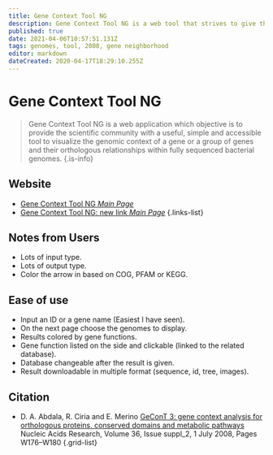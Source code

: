 ```yaml
---
title: Gene Context Tool NG
description: Gene Context Tool NG is a web tool that strives to give the scientific community a useful and accessible tool to visualize the genomic context of a gene or a group of genes and their orthologous relationships within fully sequenced bacterial genomes.
published: true
date: 2021-04-06T10:57:51.131Z
tags: genomes, tool, 2008, gene neighborhood
editor: markdown
dateCreated: 2020-04-17T18:29:10.255Z
---
```


# Gene Context Tool NG

> Gene Context Tool NG is a web application which objective is to provide the scientific community with a useful, simple and accessible tool to visualize the genomic context of a gene or a group of genes and their orthologous relationships within fully sequenced bacterial genomes.
{.is-info}



## Website

- [Gene Context Tool NG *Main Page*](http://operons.ibt.unam.mx/gctNG/)
- [Gene Context Tool NG: new link *Main Page*](http://biocomputo.ibt.unam.mx:8080/GeConT/)
{.links-list}

## Notes from Users
- Lots of input type.
- Lots of output type.
- Color the arrow in based on COG, PFAM or KEGG.

## Ease of use
- Input an ID or a gene name (Easiest I have seen).
- On the next page choose the genomes to display.
- Results colored by gene functions.
- Gene function listed on the side and clickable (linked to the related database).
- Database changeable after the result is given.
- Result downloadable in multiple format (sequence, id, tree, images).

## Citation

- D. A. Abdala, R. Ciria and E. Merino [GeConT 3: gene context analysis for orthologous proteins, conserved domains and metabolic pathways](https://academic.oup.com/nar/article/36/suppl_2/W176/2507119) Nucleic Acids Research, Volume 36, Issue suppl_2, 1 July 2008, Pages W176–W180
{.grid-list}